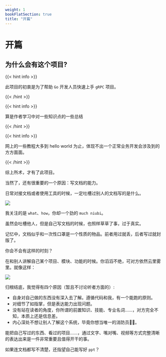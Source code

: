 ```yaml
---
weight: 1
bookFlatSection: true
title: "开篇"
---
```


# 开篇


## **为什么会有这个项目?**

{{< hint info >}}

此项目的初衷是为了帮助 `Go` 开发人员快速上手 `gRPC` 项目。

{{< /hint >}}

{{< hint info >}}

算是作者学习中对一些知识点的一些总结

{{< /hint >}}

{{< hint info >}}

网上的一些教程大多到 hello world 为止，体现不出一个正常业务开发会涉及到的方方面面。

{{< /hint >}}

综上所术，才有了此项目。



当然了，还有很重要的一个原因：写文档的能力。

日常对接文档或者使用工具的时候，一定吐槽过别人的文档写的是什么。

![](https://cdn.syst.top/what.jpeg)



我关注的是 `what`、`how`，你却一个劲的 `much niubi`。

虽然会吐槽他人，但是自己写文档的时候，也照样草草了事，过于真实。

记忆中，文档似乎和一次性口罩是一个性质的物品。前者用过就丢，后者写过就封版了。

你会不会有这样的时刻？

在和别人讲解自己某个项目、模块、功能的时候。你滔滔不绝，可对方依然云里雾里。就像这样：

![](https://cdn.syst.top/quesion.jpeg)

归根结底，我觉得有四个原因（暂且不讨论听者方面的）:

* 自身对自己做的东西没有深入去了解。遵循代码和我，有一个能跑的原则。
* 对细节了如指掌，但是表达能力出现问题。
* 没有站在读者的角度，你所谓的前置知识、技能、专业名词......，对方完全不知，本质上还是信息差。
* 内心深处不想让别人了解这个系统，毕竟你想当唯一的消防员👩‍🚒。



能把自己写过的东西、看过的项目......，通过文字、嘴对嘴、视频等方式完整清晰的表达出来是一件非常重要且值得开干的事。

如果连文档都写不清楚，还指望自己能写好 `ppt`？

